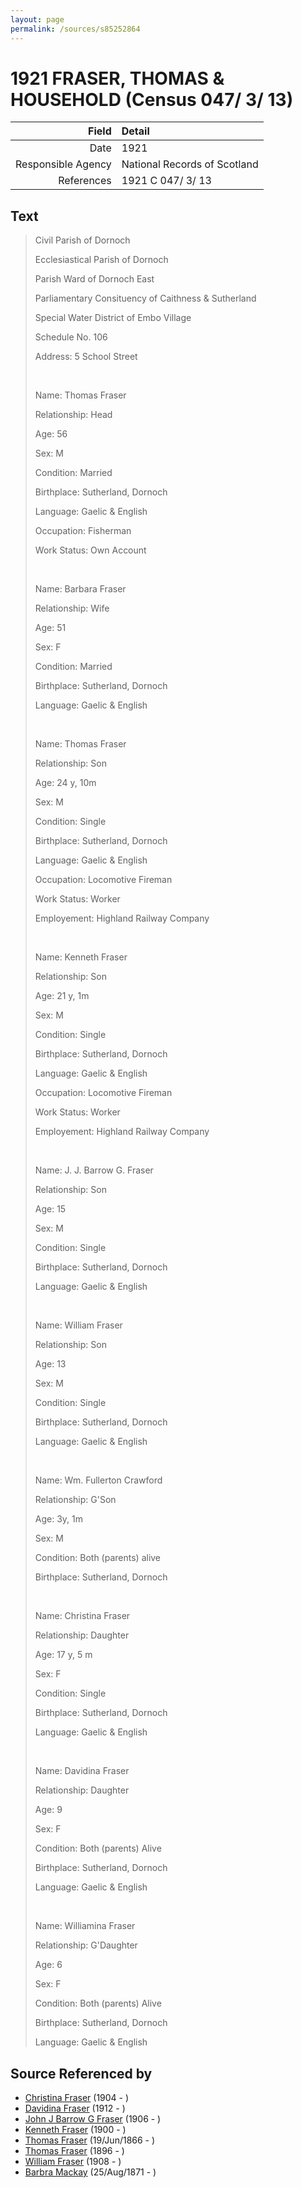 ```yaml
---
layout: page
permalink: /sources/s85252864
---
```


# 1921 FRASER, THOMAS & HOUSEHOLD (Census 047/ 3/ 13)

Field | Detail
---:|:---
Date | 1921
Responsible Agency | National Records of Scotland
References | 1921 C 047/ 3/ 13

## Text

> Civil Parish of Dornoch
>
> Ecclesiastical Parish of Dornoch
>
> Parish Ward of Dornoch East
>
> Parliamentary Consituency of Caithness & Sutherland
>
> Special Water District of Embo Village
>
> Schedule No. 106
>
> Address: 5 School Street
>
> <br/>
>
> Name: Thomas Fraser
>
> Relationship: Head
>
> Age: 56
>
> Sex: M
>
> Condition: Married
>
> Birthplace: Sutherland, Dornoch
>
> Language: Gaelic & English
>
> Occupation: Fisherman
>
> Work Status: Own Account
>
> <br/>
>
> Name: Barbara Fraser
>
> Relationship: Wife
>
> Age: 51
>
> Sex: F
>
> Condition: Married
>
> Birthplace: Sutherland, Dornoch
>
> Language: Gaelic & English
>
> <br/>
>
> Name: Thomas Fraser
>
> Relationship: Son
>
> Age: 24 y, 10m
>
> Sex: M
>
> Condition: Single
>
> Birthplace: Sutherland, Dornoch
>
> Language: Gaelic & English
>
> Occupation: Locomotive Fireman
>
> Work Status: Worker
>
> Employement: Highland Railway Company
>
> <br/>
>
> Name: Kenneth Fraser
>
> Relationship: Son
>
> Age: 21 y, 1m
>
> Sex: M
>
> Condition: Single
>
> Birthplace: Sutherland, Dornoch
>
> Language: Gaelic & English
>
> Occupation: Locomotive Fireman
>
> Work Status: Worker
>
> Employement: Highland Railway Company
>
> <br/>
>
> Name: J. J. Barrow G. Fraser
>
> Relationship: Son
>
> Age: 15
>
> Sex: M
>
> Condition: Single
>
> Birthplace: Sutherland, Dornoch
>
> Language: Gaelic & English
>
> <br/>
>
> Name: William Fraser
>
> Relationship: Son
>
> Age: 13
>
> Sex: M
>
> Condition: Single
>
> Birthplace: Sutherland, Dornoch
>
> Language: Gaelic & English
>
> <br/>
>
> Name: Wm. Fullerton Crawford
>
> Relationship: G'Son
>
> Age: 3y, 1m
>
> Sex: M
>
> Condition: Both (parents) alive
>
> Birthplace: Sutherland, Dornoch
>
> <br/>
>
> Name: Christina Fraser
>
> Relationship: Daughter
>
> Age: 17 y, 5 m
>
> Sex: F
>
> Condition: Single
>
> Birthplace: Sutherland, Dornoch
>
> Language: Gaelic & English
>
> <br/>
>
> Name: Davidina Fraser
>
> Relationship: Daughter
>
> Age: 9
>
> Sex: F
>
> Condition: Both (parents) Alive
>
> Birthplace: Sutherland, Dornoch
>
> Language: Gaelic & English
>
> <br/>
>
> Name: Williamina Fraser
>
> Relationship: G'Daughter
>
> Age: 6
>
> Sex: F
>
> Condition: Both (parents) Alive
>
> Birthplace: Sutherland, Dornoch
>
> Language: Gaelic & English
>

## Source Referenced by

* [Christina Fraser](../people/@8163648@-christina-fraser-b1904-d.md) (1904 - )
* [Davidina Fraser](../people/@27014400@-davidina-fraser-b1912-d.md) (1912 - )
* [John J Barrow G Fraser](../people/@43044884@-john-j-barrow-g-fraser-b1906-d.md) (1906 - )
* [Kenneth Fraser](../people/@73587538@-kenneth-fraser-b1900-d.md) (1900 - )
* [Thomas Fraser](../people/@28777404@-thomas-fraser-b1866-6-19-d.md) (19/Jun/1866 - )
* [Thomas Fraser](../people/@41158088@-thomas-fraser-b1896-d.md) (1896 - )
* [William Fraser](../people/@94771760@-william-fraser-b1908-d.md) (1908 - )
* [Barbra Mackay](../people/@60643714@-barbra-mackay-b1871-8-25-d.md) (25/Aug/1871 - )
